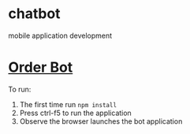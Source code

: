 # chatbot
mobile application development
# <a href="https://github.com/iMahalak18/chatbot" target="_blank">Order Bot</a>

To run:

1. The first time run `npm install`
2. Press ctrl-f5 to run the application
3. Observe the browser launches the bot application
